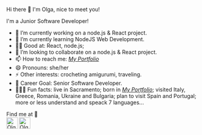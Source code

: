 Hi there 👋 I'm Olga, nice to meet you!

I'm a Junior Software Developer!

- 🔭 I’m currently working on a node.js & React project.
- 🌱 I’m currently learning NodeJS Web Development.
- 🧙‍♂️ Good at: React, node.js;
- 👯 I’m looking to collaborate on a node.js & React project.
- 📫 How to reach me: *[My Portfolio](https://my-resume-indol.vercel.app/)*
- 😄 Pronouns: she/her
- ⚡ Other interests: crocheting amigurumi, traveling.
- 🎯 Career Goal: Senior Software Developer.
- 🕵🏻‍♂️ Fun facts: live in Sacramento; born in *[My Portfolio](https://my-resume-indol.vercel.app/)*; visited Italy, Greece, Romania, Ukraine and Bulgaria; plan to visit Spain and Portugal; more or less understand and speack 7 languages...
  
Find me at 📝
<br/>
[<img align="left" alt="Olga Musteata | LinkedIn" height="30px" src="https://cdn-icons-png.flaticon.com/512/145/145807.png"/>][linkedin]
[<img align="left" alt="Olga Musteata | Medium" height="30px" src="https://user-images.githubusercontent.com/51720084/192867359-5ef9a19d-fff1-483f-b1b0-388c37a2a406.png"/>][medium]
<br/>


[linkedin]: https://www.linkedin.com/in/olga-musteata-293b10214/
[medium]: https://github.com/koral14/
